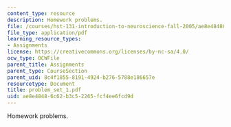 ```yaml
---
content_type: resource
description: Homework problems.
file: /courses/hst-131-introduction-to-neuroscience-fall-2005/ae8e48486c62b3c52265fcf4ee6fcd9d_problem_set_1.pdf
file_type: application/pdf
learning_resource_types:
- Assignments
license: https://creativecommons.org/licenses/by-nc-sa/4.0/
ocw_type: OCWFile
parent_title: Assignments
parent_type: CourseSection
parent_uid: 8c4f1855-8191-4924-b276-5788e186657e
resourcetype: Document
title: problem_set_1.pdf
uid: ae8e4848-6c62-b3c5-2265-fcf4ee6fcd9d
---
```

Homework problems.